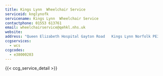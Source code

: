 ```yaml
---
title: Kings Lynn  Wheelchair Service
serviceid: knglynofk
servicename: Kings Lynn  Wheelchair Service
contactphone: 01553 613761
email: wheelchairservice@qehkl.nhs.uk
website: 
address: "Queen Elizabeth Hospital Gayton Road   Kings Lynn Norfolk PE30 4ET"
ccgservices:
  - wcs
ccgcodes:
  - e38000203
---
```


{{< ccg_service_detail >}}
